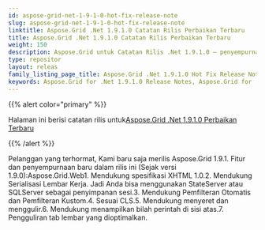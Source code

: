 ```yaml
---
id: aspose-grid-net-1-9-1-0-hot-fix-release-note
slug: aspose-grid-net-1-9-1-0-hot-fix-release-note
linktitle: Aspose.Grid .Net 1.9.1.0 Catatan Rilis Perbaikan Terbaru
title: Aspose.Grid .Net 1.9.1.0 Catatan Rilis Perbaikan Terbaru
weight: 150
description: Aspose.Grid untuk Catatan Rilis .Net 1.9.1.0 – penyempurnaan terbaru, fitur baru, dan perbaikan
type: repositor
layout: releas
family_listing_page_title: Aspose.Grid .Net 1.9.1.0 Hot Fix Release Note
keywords: Aspose.Grid for .Net 1.9.1.0 Release Notes, Aspose.Grid for .Net 1.9.1.0 updates and fixe
---
```

{{% alert color="primary" %}} 

 Halaman ini berisi catatan rilis untuk[Aspose.Grid .Net 1.9.1.0 Perbaikan Terbaru](https://releases.aspose.com/cells/net/new-releases/aspose.grid-.net-1.9.1.0-hot-fix/)

{{% /alert %}} 

Pelanggan yang terhormat, Kami baru saja merilis Aspose.Grid 1.9.1. Fitur dan penyempurnaan baru dalam rilis ini (Sejak versi 1.9.0):Aspose.Grid.Web1. Mendukung spesifikasi XHTML 1.0.2. Mendukung Serialisasi Lembar Kerja. Jadi Anda bisa menggunakan StateServer atau SQLServer sebagai penyimpanan sesi.3. Mendukung Pemfilteran Otomatis dan Pemfilteran Kustom.4. Sesuai CLS.5. Mendukung menyeret dan menggulir.6. Mendukung menampilkan bilah perintah di sisi atas.7. Pengguliran tab lembar yang dioptimalkan.

